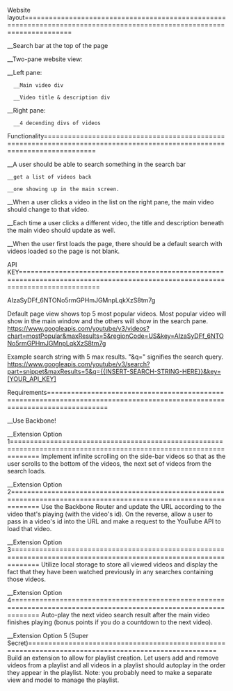 Website layout========================================================================================================================

__Search bar at the top of the page

__Two-pane website view:

  __Left pane:

      __Main video div

      __Video title & description div

  __Right pane:

      __4 decending divs of videos


Functionality=========================================================================================================================

__A user should be able to search something in the search bar

    __get a list of videos back

    __one showing up in the main screen.

__When a user clicks a video in the list on the right pane, the main video should change to that video.

__Each time a user clicks a different video, the title and description beneath the main video should update as well.

__When the user first loads the page, there should be a default search with videos loaded so the page is not blank.



API KEY================================================================================================================================

AIzaSyDFf_6NTONo5rmGPHmJGMnpLqkXzS8tm7g


Default page view shows top 5 most popular videos. Most popular video will show in the main window and the others will show in the search pane.
https://www.googleapis.com/youtube/v3/videos?chart=mostPopular&maxResults=5&regionCode=US&key=AIzaSyDFf_6NTONo5rmGPHmJGMnpLqkXzS8tm7g

Example search string with 5 max results. "&q=" signifies the search query.
https://www.googleapis.com/youtube/v3/search?part=snippet&maxResults=5&q={{INSERT-SEARCH-STRING-HERE}}&key=[YOUR_API_KEY]


Requirements===========================================================================================================================

__Use Backbone!


__Extension Option 1===================================================================================================================
  Implement infinite scrolling on the side-bar videos so that as the user scrolls to the bottom of the videos,
  the next set of videos from the search loads.

__Extension Option 2===================================================================================================================
  Use the Backbone Router and update the URL according to the video that's playing (with the video's id). On the reverse,
  allow a user to pass in a video's id into the URL and make a request to the YouTube API to load that video.

__Extension Option 3===================================================================================================================
  Utilize local storage to store all viewed videos and display the fact that they have been watched previously in any
  searches containing those videos.

__Extension Option 4===================================================================================================================
  Auto-play the next video search result after the main video finishes playing (bonus points if you do a countdown to the next video).

__Extension Option 5 (Super Secret)=====================================================================================================
  Build an extension to allow for playlist creation. Let users add and remove videos from a playlist and all videos in a playlist should
  autoplay in the order they appear in the playlist. Note: you probably need to make a separate view and model to manage the playlist.
